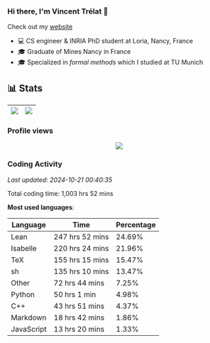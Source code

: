 ### Hi there, I'm Vincent Trélat 👋

Check out my [website](https://vtrelat.github.io)

-   💻 CS engineer & INRIA PhD student at Loria, Nancy, France
-   🎓 Graduate of Mines Nancy in France
-   🎓 Specialized in _formal methods_ which I studied at TU Munich

## 📊 **Stats**

| <img align="center" src="https://readme-stats.clckblog.space/api?username=VTrelat&show_icons=true&include_all_commits=true&theme=tokyonight&hide_border=true" /> | <img align="center" src="https://readme-stats.clckblog.space/api/top-langs/?username=VTrelat&layout=compact&theme=tokyonight&hide_border=true" /> |
| ---------------------------------------------------------------------------------------------------------------------------------------------------------------- | ------------------------------------------------------------------------------------------------------------------------------------------------- |

### Profile views

<p align="center">
 <img src="https://profile-counter.glitch.me/VTrelat/count.svg" />
</p>

<!--automations-->
### Coding Activity
_Last updated: 2024-10-21 00:40:35_

Total coding time: 1,003 hrs 52 mins

**Most used languages**:

| Language | Time | Percentage |
| ------------- | ------------- | ------------- |
| Lean | 247 hrs 52 mins | 24.69% |
| Isabelle | 220 hrs 24 mins | 21.96% |
| TeX | 155 hrs 15 mins | 15.47% |
| sh | 135 hrs 10 mins | 13.47% |
| Other | 72 hrs 44 mins | 7.25% |
| Python | 50 hrs 1 min | 4.98% |
| C++ | 43 hrs 51 mins | 4.37% |
| Markdown | 18 hrs 42 mins | 1.86% |
| JavaScript | 13 hrs 20 mins | 1.33% |

